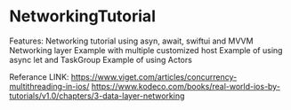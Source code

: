 # NetworkingTutorial

Features:
Networking tutorial using asyn, await, swiftui and MVVM
Networking layer
Example with multiple customized host
Example of using async let and TaskGroup 
Example of using Actors


Referance LINK:
https://www.viget.com/articles/concurrency-multithreading-in-ios/
https://www.kodeco.com/books/real-world-ios-by-tutorials/v1.0/chapters/3-data-layer-networking

